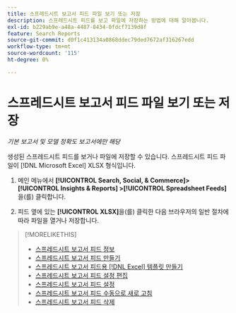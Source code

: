 ```yaml
---
title: 스프레드시트 보고서 피드 파일 보기 또는 저장
description: 스프레드시트 피드를 보고 파일에 저장하는 방법에 대해 알아봅니다.
exl-id: b229ab9e-a48a-4487-8434-0fdcf7139d8f
feature: Search Reports
source-git-commit: d0f1c413134a0868ddec79ded7672af316267edd
workflow-type: tm+mt
source-wordcount: '115'
ht-degree: 0%

---
```


# 스프레드시트 보고서 피드 파일 보기 또는 저장

*기본 보고서 및 모델 정확도 보고서에만 해당*

생성된 스프레드시트 피드를 보거나 파일에 저장할 수 있습니다. 스프레드시트 피드 파일이 [!DNL Microsoft Excel] XLSX 형식입니다.

1. 메인 메뉴에서 **[!UICONTROL Search, Social, & Commerce]> [!UICONTROL Insights & Reports] >[!UICONTROL Spreadsheet Feeds]**&#x200B;을(를) 클릭합니다.

1. 피드 옆에 있는 **[!UICONTROL XLSX]**&#x200B;을(를) 클릭한 다음 브라우저의 일반 절차에 따라 파일을 열거나 저장합니다.

>[!MORELIKETHIS]
>
>* [스프레드시트 보고서 피드 정보](spreadsheet-feed-about.md)
>* [스프레드시트 보고서 피드 만들기](spreadsheet-feed-create.md)
>* [스프레드시트 보고서 피드용  [!DNL Excel] 템플릿 만들기](spreadsheet-feed-create-excel-template.md)
>* [스프레드시트 보고서 피드 설정 편집](spreadsheet-feed-edit.md)
>* [스프레드시트 보고서 피드 설정](spreadsheet-feed-settings.md)
>* [스프레드시트 보고서 피드 수동으로 새로 고침](spreadsheet-feed-refresh.md)
>* [스프레드시트 보고서 피드 삭제](spreadsheet-feed-delete.md)
